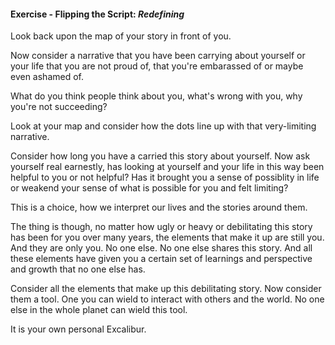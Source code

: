 #### Exercise - Flipping the Script: _Redefining_

Look back upon the map of your story in front of you.  

Now consider a narrative that you have been carrying about yourself or your life that you are not proud of, that you're embarassed of or maybe even ashamed of. 

What do you think people think about you, what's wrong with you, why you're not succeeding? 

Look at your map and consider how the dots line up with that very-limiting narrative.

Consider how long you have a carried this story about yourself.  Now ask yourself real earnestly, has looking at yourself and your life in this way been helpful to you or not helpful?  Has it brought you a sense of possiblity in life or weakend your sense of what is possible for you and felt limiting? 

This is a choice, how we interpret our lives and the stories around them.

The thing is though, no matter how ugly or heavy or debilitating this story has been for you over many years, the elements that make it up are still you.  And they are only you.  No one else.  No one else shares this story.  And all these elements have given you a certain set of learnings and perspective and growth that no one else has.

Consider all the elements that make up this debilitating story.  Now consider them a tool.  One you can wield to interact with others and the world.  No one else in the whole planet can wield this tool.  

It is your own personal Excalibur. 
